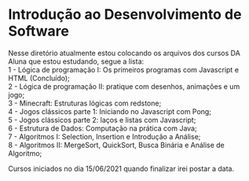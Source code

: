 # Introdução ao Desenvolvimento de Software
 
Nesse diretório atualmente estou colocando os arquivos dos cursos DA Aluna que estou estudando, segue a lista:
<br>1 - Lógica de programação I: Os primeiros programas com Javascript e HTML (Concluído);
<br>2 - Lógica de programação II: pratique com desenhos, animações e um jogo;
<br>3 - Minecraft: Estruturas lógicas com redstone;
<br>4 - Jogos clássicos parte 1: Iniciando no Javascript com Pong;
<br>5 - Jogos clássicos parte 2: laços e listas com Javascript;
<br>6 - Estrutura de Dados: Computação na prática com Java;
<br>7 - Algoritmos I: Selection, Insertion e Introdução a Análise;
<br>8 - Algoritmos II: MergeSort, QuickSort, Busca Binária e Análise de Algoritmo;


Cursos iniciados no dia 15/06/2021 quando finalizar irei postar a data. 

